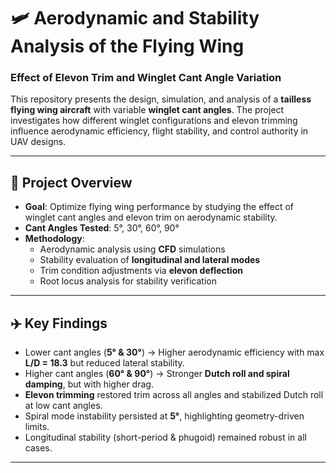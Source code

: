 # 🛩️ Aerodynamic and Stability Analysis of the Flying Wing  
### Effect of Elevon Trim and Winglet Cant Angle Variation

This repository presents the design, simulation, and analysis of a **tailless flying wing aircraft** with variable **winglet cant angles**. The project investigates how different winglet configurations and elevon trimming influence aerodynamic efficiency, flight stability, and control authority in UAV designs.

---

## 📖 Project Overview

- **Goal**: Optimize flying wing performance by studying the effect of winglet cant angles and elevon trim on aerodynamic stability.  
- **Cant Angles Tested**: 5°, 30°, 60°, 90°  
- **Methodology**:  
  - Aerodynamic analysis using **CFD** simulations  
  - Stability evaluation of **longitudinal and lateral modes**  
  - Trim condition adjustments via **elevon deflection**  
  - Root locus analysis for stability verification  

---

## ✈️ Key Findings

- Lower cant angles (**5° & 30°**) → Higher aerodynamic efficiency with max **L/D = 18.3** but reduced lateral stability.  
- Higher cant angles (**60° & 90°**) → Stronger **Dutch roll and spiral damping**, but with higher drag.  
- **Elevon trimming** restored trim across all angles and stabilized Dutch roll at low cant angles.  
- Spiral mode instability persisted at **5°**, highlighting geometry-driven limits.  
- Longitudinal stability (short-period & phugoid) remained robust in all cases.  

---

